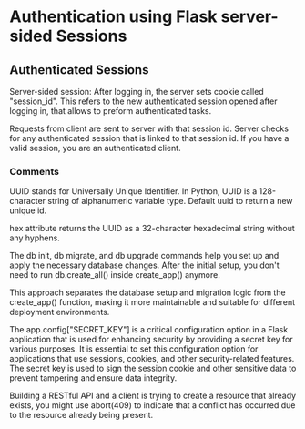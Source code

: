 # Authentication using Flask server-sided Sessions

## Authenticated Sessions
Server-sided session: After logging in, the server sets cookie called "session_id". This refers to the new authenticated session opened after logging in, that allows to preform authenticated tasks. 

Requests from client are sent to server with that session id. Server checks for any authenticated session that is linked to that session id. If you have a valid session, you are an authenticated client.

### Comments
UUID stands for Universally Unique Identifier. In Python, UUID is a 128-character string of alphanumeric variable type. Default uuid to return a new unique id.

hex attribute returns the UUID as a 32-character hexadecimal string without any hyphens.

The db init, db migrate, and db upgrade commands help you set up and apply the necessary database changes. After the initial setup, you don't need to run db.create_all() inside create_app() anymore.

This approach separates the database setup and migration logic from the create_app() function, making it more maintainable and suitable for different deployment environments.

The app.config["SECRET_KEY"] is a critical configuration option in a Flask application that is used for enhancing security by providing a secret key for various purposes. It is essential to set this configuration option for applications that use sessions, cookies, and other security-related features. The secret key is used to sign the session cookie and other sensitive data to prevent tampering and ensure data integrity.

Building a RESTful API and a client is trying to create a resource that already exists, you might use abort(409) to indicate that a conflict has occurred due to the resource already being present.